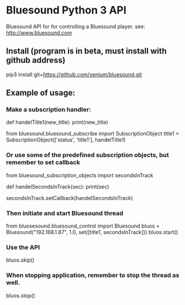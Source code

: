# Bluesound Python 3 API

Bluesound API for for controlling a Bluesound player.
see: http://www.bluesound.com

## Install (program is in beta, must install with github address)
pip3 install git+https://github.com/venjum/bluesound.git

## Example of usage:

### Make a subscription handler:
def handelTitle1(new_title):
    print(new_title)

from bluesound.bluesound_subscribe import SubscriptionObject
title1 = SubscriptionObject(['status', 'title1'], handelTitle1)

### Or use some of the predefined subscription objects, but remember to set callback
from bluesound_subscription_objects import secondsInTrack

def handelSecondsInTrack(sec):
    print(sec)

secondsInTrack.setCallback(handelSecondsInTrack)

### Then initiate and start Bluesound thread
from bluosesound.bluesound_control import Bluesound
bluos = Bluesound("192.168.1.87", 1.0, set([title1, secondsInTrack]))
bluos.start()

### Use the API
bluos.skip()

### When stopping application, remember to stop the thread as well.
bluos.stop()

